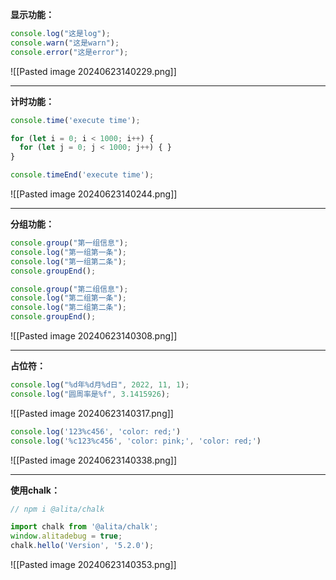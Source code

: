 
**显示功能：**

```javascript
console.log("这是log");
console.warn("这是warn");
console.error("这是error");
```
![[Pasted image 20240623140229.png]]

------------

**计时功能：**

```javascript
console.time('execute time');

for (let i = 0; i < 1000; i++) {
  for (let j = 0; j < 1000; j++) { }
}

console.timeEnd('execute time');
```
![[Pasted image 20240623140244.png]]

------------

**分组功能：**

```javascript
console.group("第一组信息");
console.log("第一组第一条");
console.log("第一组第二条");
console.groupEnd();

console.group("第二组信息");
console.log("第二组第一条");
console.log("第二组第二条");
console.groupEnd();
```
![[Pasted image 20240623140308.png]]

------------

**占位符：**

```javascript
console.log("%d年%d月%d日", 2022, 11, 1);
console.log("圆周率是%f", 3.1415926);
```
![[Pasted image 20240623140317.png]]

```javascript
console.log('123%c456', 'color: red;')
console.log('%c123%c456', 'color: pink;', 'color: red;')
```
![[Pasted image 20240623140338.png]]

------------

**使用chalk：**

```javascript
// npm i @alita/chalk

import chalk from '@alita/chalk';
window.alitadebug = true;
chalk.hello('Version', '5.2.0');
```
![[Pasted image 20240623140353.png]]
